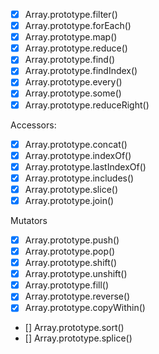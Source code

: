 

- [X] Array.prototype.filter()
- [X] Array.prototype.forEach()
- [X] Array.prototype.map()
- [X] Array.prototype.reduce()
- [X] Array.prototype.find()
- [X] Array.prototype.findIndex()
- [X] Array.prototype.every()
- [X] Array.prototype.some()
- [X] Array.prototype.reduceRight()

Accessors:

- [X] Array.prototype.concat()
- [X] Array.prototype.indexOf()
- [X] Array.prototype.lastIndexOf()
- [X] Array.prototype.includes()
- [X] Array.prototype.slice()
- [X] Array.prototype.join()

Mutators

- [X] Array.prototype.push()
- [X] Array.prototype.pop()
- [X] Array.prototype.shift()
- [X] Array.prototype.unshift()
- [X] Array.prototype.fill()
- [X] Array.prototype.reverse()
- [X] Array.prototype.copyWithin()
- [] Array.prototype.sort()
- [] Array.prototype.splice()
